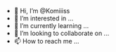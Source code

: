 - 👋 Hi, I’m @Komiiiss
- 👀 I’m interested in ...
- 🌱 I’m currently learning ...
- 💞️ I’m looking to collaborate on ...
- 📫 How to reach me ...

<!---
Komiiiss/Komiiiss is a ✨ special ✨ repository because its `README.md` (this file) appears on your GitHub profile.
You can click the Preview link to take a look at your changes.
--->
